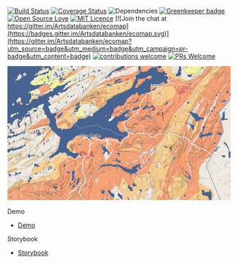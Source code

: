 [![Build Status](https://travis-ci.org/Artsdatabanken/ecomap.svg?branch=master)](https://travis-ci.org/Artsdatabanken/ecomap) [![Coverage Status](https://coveralls.io/repos/github/Artsdatabanken/ecomap/badge.svg?branch=master)](https://coveralls.io/github/Artsdatabanken/ecomap?branch=master)
![Dependencies](https://david-dm.org/artsdatabanken/ecomap.svg)
[![Greenkeeper badge](https://badges.greenkeeper.io/Artsdatabanken/ecomap.svg)](https://greenkeeper.io/)
[![Open Source Love](https://badges.frapsoft.com/os/v2/open-source.svg?v=103)](https://github.com/ellerbrock/open-source-badges/)
[![MIT Licence](https://badges.frapsoft.com/os/mit/mit.svg?v=103)](https://opensource.org/licenses/mit-license.php)
[![Join the chat at https://gitter.im/Artsdatabanken/ecomap](https://badges.gitter.im/Artsdatabanken/ecomap.svg)](https://gitter.im/Artsdatabanken/ecomap?utm_source=badge&utm_medium=badge&utm_campaign=pr-badge&utm_content=badge)
[![contributions welcome](https://camo.githubusercontent.com/926d8ca67df15de5bd1abac234c0603d94f66c00/68747470733a2f2f696d672e736869656c64732e696f2f62616467652f636f6e747269627574696f6e732d77656c636f6d652d627269676874677265656e2e7376673f7374796c653d666c6174)](https://github.com/Artsdatabanken/ecomap/issues)
[![PRs Welcome](https://img.shields.io/badge/PRs-welcome-brightgreen.svg)](CONTRIBUTING.md#pull-requests)

![Screenshot](doc/screenshot.png "Ecomap screenshot")


Demo
* [Demo](http://outgoing-front.surge.sh/)

Storybook
* [Storybook](http://outgoing-front.surge.sh/storybook)
